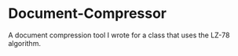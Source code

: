 # Document-Compressor
A document compression tool I wrote for a class that uses the LZ-78 algorithm.
